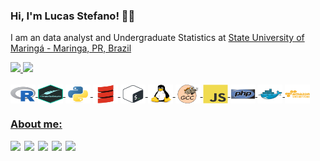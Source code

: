### Hi, I'm Lucas Stefano! 🙋‍♂️

I am an data analyst and Undergraduate Statistics at [State University of Maringá - Maringa, PR, Brazil](https://www.des.uem.br/)

<div>
  <a href="https://github.com/lucassxs">
  <img height="180em" src="https://github-readme-stats.vercel.app/api?username=lucassxs&show_icons=true&theme=dark&include_all_commits=true&count_private=true"/>
  <!--Linguagens-->
  <img height="180em" src="https://github-readme-stats.vercel.app/api/top-langs/?username=lucassxs&layout=compact&langs_count=16&theme=dark"/>
<div>
  
<div style="display: inline_block"><br>
  <img align="center" alt="lucas-R" height="30" width="40" src="https://raw.githubusercontent.com/devicons/devicon/master/icons/r/r-original.svg">
  <img align="center" alt="lucas-Markdown" height="30" width="40" src="https://github.com/rstudio/hex-stickers/blob/master/SVG/rmarkdown.svg">
  <img align="center" alt="lucas-Python" height="30" width="40" src="https://raw.githubusercontent.com/devicons/devicon/master/icons/python/python-original.svg">
  <img align="center" alt="lucas-aws" height="30" width="40" src="https://github.com/devicons/devicon/blob/master/icons/scala/scala-original.svg">
  <img align="center" alt="lucas-Bash" height="30" width="40" src="https://raw.githubusercontent.com/devicons/devicon/master/icons/bash/bash-original.svg">
  <img align="center" alt="Mau-GNU/Linux-Debian" height="30" width="40" src="https://raw.githubusercontent.com/devicons/devicon/master/icons/linux/linux-original.svg">
  <img align="center" alt="lucas-aws" height="30" width="40" src="https://github.com/devicons/devicon/blob/master/icons/gcc/gcc-original.svg">
  <img align="center" alt="lucas-Javascript" height="30" width="40" src="https://github.com/devicons/devicon/blob/master/icons/javascript/javascript-original.svg">
  <img align="center" alt="lucas-php" height="30" width="40" src="https://github.com/devicons/devicon/blob/master/icons/php/php-original.svg">
  <img align="center" alt="lucas-aws" height="30" width="40" src="https://github.com/devicons/devicon/blob/master/icons/docker/docker-original.svg">
  <img align="center" alt="lucas-aws" height="30" width="40" src="https://github.com/devicons/devicon/blob/master/icons/amazonwebservices/amazonwebservices-plain-wordmark.svg">
  
  </div>
  
### About me:
  
  [<img align="left" width="22px" src="https://github.com/wowchemy/starter-hugo-academic/blob/master/assets/media/icon.png"/>](https://lucassxs.me/)
  [<img align="left" width="22px" src="https://logodownload.org/wp-content/uploads/2014/09/twitter-logo-1.png"/>](https://twitter.com/_lucasstxs)
  [<img align="left" width="22px" src="https://arquivo.unifesp.br/images/icon/icon_lattes.svg"/>](http://lattes.cnpq.br/9279354215426416)
  [<img align="left" width="22px" src="https://www.electrochem.org/wp-content/uploads/2017/11/ORCID-icon.png"/>](https://orcid.org/0000-0001-9573-7555)
  [<img align="left" width="22px" src="https://upload.wikimedia.org/wikipedia/commons/c/c9/Linkedin.svg"/>](https://www.linkedin.com/in/lucasstxs/)
